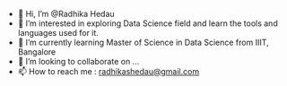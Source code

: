 - 👋 Hi, I’m @Radhika Hedau
- 👀 I’m interested in exploring Data Science field and learn the tools and languages used for it.
- 🌱 I’m currently learning Master of Science in Data Science from IIIT, Bangalore
- 💞️ I’m looking to collaborate on ...
- 📫 How to reach me : radhikashedau@gmail.com

<!---
RadhikaHedau/RadhikaHedau is a ✨ special ✨ repository because its `README.md` (this file) appears on your GitHub profile.
You can click the Preview link to take a look at your changes.
--->
